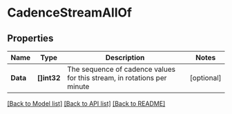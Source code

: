 # CadenceStreamAllOf

## Properties

Name | Type | Description | Notes
------------ | ------------- | ------------- | -------------
**Data** | **[]int32** | The sequence of cadence values for this stream, in rotations per minute | [optional] 

[[Back to Model list]](../README.md#documentation-for-models) [[Back to API list]](../README.md#documentation-for-api-endpoints) [[Back to README]](../README.md)


